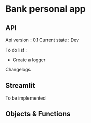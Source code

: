 # Bank personal app



## API
Api version : 0.1
Current state : Dev


To do list :
- Create a logger


Changelogs


## Streamlit
To be implemented



## Objects & Functions
